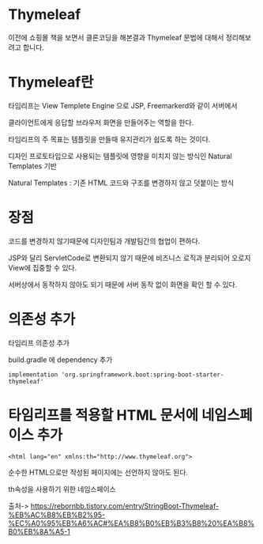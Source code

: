 Thymeleaf
===

이전에 쇼핑몰 책을 보면서 클론코딩을 해본결과 Thymeleaf 문법에 대해서 정리해보려고 합니다.

Thymeleaf란
===

타임리프는 View Templete Engine 으로 JSP, Freemarkerd와 같이 서버에서

클라이언트에게 응답할 브라우저 화면을 만들어주는 역할을 한다.

타임리프의 주 목표는 템플릿을 만들때 유지관리가 쉽도록 하는 것이다.

디자인 프로토타입으로 사용되는 템플릿에 영향을 미치지 않는 방식인 Natural Templates 기반

Natural Templates : 기존 HTML 코드와 구조를 변경하지 않고 덧붙이는 방식

장점
===

코드를 변경하지 않기때문에 디자인팀과 개발팀간의 협업이 편하다.

JSP와 달리 ServletCode로 변환되지 않기 때문에 비즈니스 로직과 분리되어 오로지 View에 집중할 수 있다.

서버상에서 동작하지 않아도 되기 때문에 서버 동작 없이 화면을 확인 할 수 있다.

의존성 추가
===

타임리프 의존성 추가

build.gradle 에 dependency 추가

    implementation 'org.springframework.boot:spring-boot-starter-thymeleaf'

타임리프를 적용할 HTML 문서에 네임스페이스 추가
===

    <html lang="en" xmlns:th="http://www.thymeleaf.org">

순수한 HTML으로만 작성된 페이지에는 선언하지 않아도 된다.

th속성을 사용하기 위한 네임스페이스



출처-> https://rebornbb.tistory.com/entry/StringBoot-Thymeleaf-%EB%AC%B8%EB%B2%95-%EC%A0%95%EB%A6%AC#%EA%B8%B0%EB%B3%B8%20%EA%B8%B0%EB%8A%A5-1
